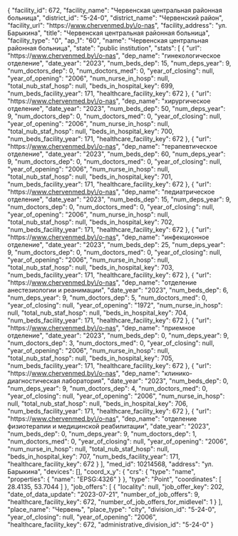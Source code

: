 {
    "facility_id": 672,
    "facility_name": "Червенская центральная районная больница",
    "district_id": "5-24-0",
    "district_name": "Червенский район",
    "facility_url": "https:\/\/www.chervenmed.by\/o-nas",
    "facility_address": "ул. Барыкина",
    "title": "Червенская центральная районная больница",
    "facility_type": "0",
    "ap_1": "60",
    "name": "Червенская центральная районная больница",
    "state": "public institution",
    "stats": [
        {
            "url": "https:\/\/www.chervenmed.by\/o-nas",
            "dep_name": "гинекологическое отделение",
            "date_year": "2023",
            "num_beds_dep": 15,
            "num_deps_year": 9,
            "num_doctors_dep": 0,
            "num_doctors_med": 0,
            "year_of_closing": null,
            "year_of_opening": "2006",
            "num_nurse_in_hosp": null,
            "total_nub_staf_hosp": null,
            "beds_in_hospital_key": 699,
            "num_beds_facility_year": 171,
            "healthcare_facility_key": 672
        },
        {
            "url": "https:\/\/www.chervenmed.by\/o-nas",
            "dep_name": "хирургическое отделение",
            "date_year": "2023",
            "num_beds_dep": 50,
            "num_deps_year": 9,
            "num_doctors_dep": 0,
            "num_doctors_med": 0,
            "year_of_closing": null,
            "year_of_opening": "2006",
            "num_nurse_in_hosp": null,
            "total_nub_staf_hosp": null,
            "beds_in_hospital_key": 700,
            "num_beds_facility_year": 171,
            "healthcare_facility_key": 672
        },
        {
            "url": "https:\/\/www.chervenmed.by\/o-nas",
            "dep_name": "терапевтическое отделение",
            "date_year": "2023",
            "num_beds_dep": 60,
            "num_deps_year": 9,
            "num_doctors_dep": 0,
            "num_doctors_med": 0,
            "year_of_closing": null,
            "year_of_opening": "2006",
            "num_nurse_in_hosp": null,
            "total_nub_staf_hosp": null,
            "beds_in_hospital_key": 701,
            "num_beds_facility_year": 171,
            "healthcare_facility_key": 672
        },
        {
            "url": "https:\/\/www.chervenmed.by\/o-nas",
            "dep_name": "педиатрическое отделение",
            "date_year": "2023",
            "num_beds_dep": 15,
            "num_deps_year": 9,
            "num_doctors_dep": 0,
            "num_doctors_med": 0,
            "year_of_closing": null,
            "year_of_opening": "2006",
            "num_nurse_in_hosp": null,
            "total_nub_staf_hosp": null,
            "beds_in_hospital_key": 702,
            "num_beds_facility_year": 171,
            "healthcare_facility_key": 672
        },
        {
            "url": "https:\/\/www.chervenmed.by\/o-nas",
            "dep_name": "инфекционное отделение",
            "date_year": "2023",
            "num_beds_dep": 25,
            "num_deps_year": 9,
            "num_doctors_dep": 0,
            "num_doctors_med": 0,
            "year_of_closing": null,
            "year_of_opening": "2006",
            "num_nurse_in_hosp": null,
            "total_nub_staf_hosp": null,
            "beds_in_hospital_key": 703,
            "num_beds_facility_year": 171,
            "healthcare_facility_key": 672
        },
        {
            "url": "https:\/\/www.chervenmed.by\/o-nas",
            "dep_name": "отделение анестезиологии и реанимации",
            "date_year": "2023",
            "num_beds_dep": 6,
            "num_deps_year": 9,
            "num_doctors_dep": 5,
            "num_doctors_med": 0,
            "year_of_closing": null,
            "year_of_opening": "1972",
            "num_nurse_in_hosp": null,
            "total_nub_staf_hosp": null,
            "beds_in_hospital_key": 704,
            "num_beds_facility_year": 171,
            "healthcare_facility_key": 672
        },
        {
            "url": "https:\/\/www.chervenmed.by\/o-nas",
            "dep_name": "приемное отделение",
            "date_year": "2023",
            "num_beds_dep": 0,
            "num_deps_year": 9,
            "num_doctors_dep": 3,
            "num_doctors_med": 0,
            "year_of_closing": null,
            "year_of_opening": "2006",
            "num_nurse_in_hosp": null,
            "total_nub_staf_hosp": null,
            "beds_in_hospital_key": 705,
            "num_beds_facility_year": 171,
            "healthcare_facility_key": 672
        },
        {
            "url": "https:\/\/www.chervenmed.by\/o-nas",
            "dep_name": "клинико-диагностическая лаборатория",
            "date_year": "2023",
            "num_beds_dep": 0,
            "num_deps_year": 9,
            "num_doctors_dep": 4,
            "num_doctors_med": 0,
            "year_of_closing": null,
            "year_of_opening": "2006",
            "num_nurse_in_hosp": null,
            "total_nub_staf_hosp": null,
            "beds_in_hospital_key": 706,
            "num_beds_facility_year": 171,
            "healthcare_facility_key": 672
        },
        {
            "url": "https:\/\/www.chervenmed.by\/o-nas",
            "dep_name": "отделение физиотерапии и медицинской реабилитации",
            "date_year": "2023",
            "num_beds_dep": 0,
            "num_deps_year": 9,
            "num_doctors_dep": 1,
            "num_doctors_med": 0,
            "year_of_closing": null,
            "year_of_opening": "2006",
            "num_nurse_in_hosp": null,
            "total_nub_staf_hosp": null,
            "beds_in_hospital_key": 707,
            "num_beds_facility_year": 171,
            "healthcare_facility_key": 672
        }
    ],
    "med_id": 10214568,
    "address": "ул. Барыкина",
    "devices": [],
    "coord_x_y": {
        "crs": {
            "type": "name",
            "properties": {
                "name": "EPSG:4326"
            }
        },
        "type": "Point",
        "coordinates": [
            28.4135,
            53.7044
        ]
    },
    "job_offers": [
        {
            "locality": null,
            "job_offer_key": 202,
            "date_of_data_update": "2023-07-21",
            "number_of_job_offers": 9,
            "healthcare_facility_key": 672,
            "number_of_job_offers_for_midlevel": 1
        }
    ],
    "place_name": "Червень",
    "place_type": "city",
    "division_id": "5-24-0",
    "year_of_closing": null,
    "year_of_opening": "2006",
    "healthcare_facility_key": 672,
    "administrative_division_id": "5-24-0"
}